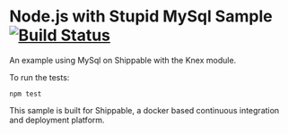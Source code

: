 Node.js with Stupid MySql Sample [![Build Status](https://apibeta.shippable.com/projects/5373de85f39baf5a00c05ade/badge/master)](https://beta.shippable.com/projects/5373de85f39baf5a00c05ade)
=================

An example using MySql on Shippable with the Knex module.

To run the tests:

`npm test`

This sample is built for Shippable, a docker based continuous integration and deployment platform.
